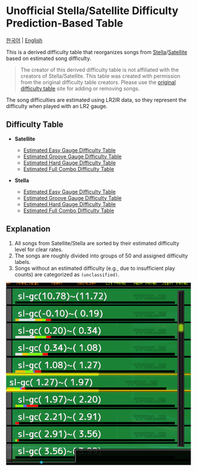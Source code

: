 # Unofficial Stella/Satellite Difficulty Prediction-Based Table

[한국어](./index.html) | [English](./index.en.html)

This is a derived difficulty table that reorganizes songs from [Stella](https://stellabms.xyz/recommend/st)/[Satellite](https://stellabms.xyz/recommend/sl) based on estimated song difficulty.

> The creator of this derived difficulty table is not affiliated with the creators of Stella/Satellite. This table was created with permission from the original difficulty table creators. Please use the [original difficulty table](https://stellabms.xyz/) site for adding or removing songs.

The song difficulties are estimated using LR2IR data, so they represent the difficulty when played with an LR2 gauge.

## Difficulty Table

- **Satellite**
  - [Estimated Easy Gauge Difficulty Table](./table-sl-ec.html)
  - [Estimated Groove Gauge Difficulty Table](./table-sl-gc.html)
  - [Estimated Hard Gauge Difficulty Table](./table-sl-hc.html)
  - [Estimated Full Combo Difficulty Table](./table-sl-fc.html)

- **Stella**
  - [Estimated Easy Gauge Difficulty Table](./table-st-ec.html)
  - [Estimated Groove Gauge Difficulty Table](./table-st-gc.html)
  - [Estimated Hard Gauge Difficulty Table](./table-st-hc.html)
  - [Estimated Full Combo Difficulty Table](./table-st-fc.html)

## Explanation

1. All songs from Satellite/Stella are sorted by their estimated difficulty level for clear rates.
2. The songs are roughly divided into groups of 50 and assigned difficulty labels.
3. Songs without an estimated difficulty (e.g., due to insufficient play counts) are categorized as `(unclassified)`.

![Level names](table_desc.png)
